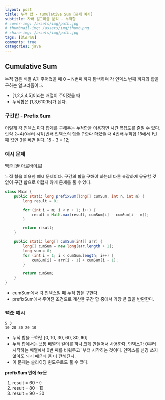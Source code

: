 ```yaml
---
layout: post
title: 누적 합 - Cumulative Sum [문제 예시]
subtitle: 자바 알고리즘 분석 - 누적합
# cover-img: /assets/img/path.jpg
# thumbnail-img: /assets/img/thumb.png
# share-img: /assets/img/path.jpg
tags: [알고리즘]
comments: true
categories: java
---
```


## Cumulative Sum
누적 합은 배열 A가 주어졌을 때 0 ~ N번째 까지 탐색하며 각 인덱스 번째 까지의 합을 구하는 알고리즘이다.

- [1,2,3,4,5]이라는 배열이 주어졌을 때
- 누적합은 [1,3,6,10,15]가 된다.

### 구간합 - Prefix Sum
이렇게 각 인덱스 마다 합계를 구해두는 누적합을 이용하면 시간 복잡도를 줄일 수 있다. 만약 2~4(0부터 시작)번째 인덱스의 합을 구한다 하였을 때
4번째 누적합 15에서 1번째 값인 3을 빼면 된다. 15 - 3 = 12;

###  예시 문제
[백준 [꿀 아르바이트]](https://www.acmicpc.net/problem/12847)

누적 합을 이용한 예시 문제이다. 구간의 합을 구해야 하는데 다른 복잡하게 응용할 것 없이 구간 합으로 어렵지 않게 문제를 풀 수 있다.

```java
class Main {
    public static long prefixSum(long[] cumSum, int n, int m) {
        long result = 0;

        for (int i = m; i < n + 1; i++) {
            result = Math.max(result, cumSum[i] - cumSum[i - m]);
        }

        return result;
    }

    public static long[] cumSum(int[] arr) {
        long[] cumSum = new long[arr.length + 1];
        long sum = 0;
        for (int i = 1; i < cumSum.length; i++) {
            cumSum[i] = arr[i - 1] + cumSum[i - 1];
        }

        return cumSum;
    }
}
```
- cumSum에서 각 인덱스일 때 누적 합을 구한다.
- prefixSum에서 주어진 조건으로 계산한 구간 합 중에서 가장 큰 값을 반환한다.

### 백준 예시
```
5 3
10 20 30 20 10
```
- 누적 합을 구하면 [0, 10, 30, 60, 80, 90]
- 누적 합에서는 보통 배열의 길이를 하나 크게 만들어서 사용한다. 인덱스가 0부터 시작하는 배열에서 0번 째를 비워두고 1부터 시작하는 것이다. 인덱스를 신경 쓰지 않아도 되기 때문에 좀 더 편해진다.
- 이 문제는 슬라이딩 윈도우로도 풀 수 있다.

**prefixSum 안에 for문**
1. result = 60 - 0
2. result = 80 - 10
3. result = 90 - 30